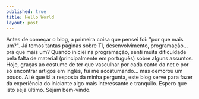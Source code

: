 ```yaml
---
published: true
title: Hello World
layout: post
---
```

Antes de começar o blog, a primeira coisa que pensei foi: "por que mais um?". Já temos tantas páginas sobre TI, desenvolvimento, programação... pra que mais um? 
Quando iniciei na programação, senti muita dificuldade pela falta de material (principalmente em português) sobre alguns assuntos. Hoje, graças ao costume de ter que vasculhar por cada canto da net e por só encontrar artigos em inglês, fui me acostumando... mas demorou um pouco. Ai é que tá a resposta da minha pergunta, este blog serve para fazer da experiência do iniciante algo mais interessante e tranquilo. 
Espero que isto seja último. Sejam bem-vindo.